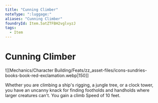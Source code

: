 ```yaml
---
title: "Cunning Climber"
noteType: ":luggage:"
aliases: "Cunning Climber"
foundryId: Item.5atZTFBH2vglvyzJ
tags:
  - Item
---
```


# Cunning Climber
![[Mechanics/Character Building/Feats/zz_asset-files/icons-sundries-books-book-red-exclamation.webp|150]]

Whether you are climbing a ship's rigging, a jungle tree, or a clock tower, you have an uncanny knack for finding footholds and handholds where larger creatures can't. You gain a climb Speed of 10 feet.
